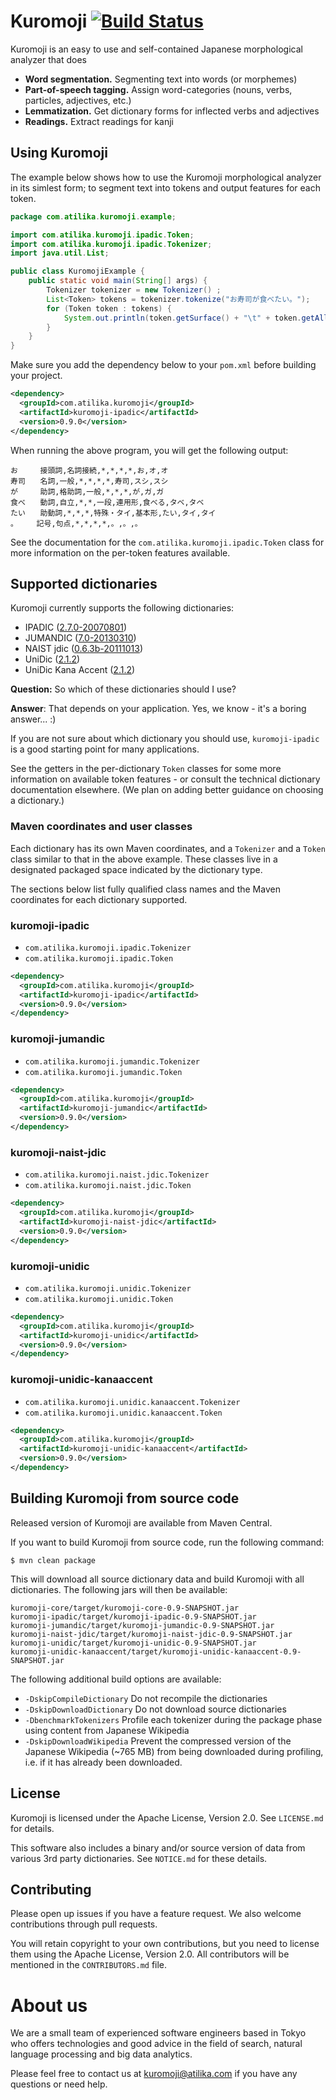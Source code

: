 # Kuromoji [![Build Status](https://travis-ci.org/atilika/kuromoji.svg?branch=master)](https://travis-ci.org/atilika/kuromoji)

Kuromoji is an easy to use and self-contained Japanese morphological analyzer that does

- **Word segmentation.** Segmenting text into words (or morphemes)
- **Part-of-speech tagging.** Assign word-categories (nouns, verbs, particles, adjectives, etc.)
- **Lemmatization.** Get dictionary forms for inflected verbs and adjectives
- **Readings.** Extract readings for kanji

## Using Kuromoji

The example below shows how to use the Kuromoji morphological analyzer in its simlest form; to segment text into tokens and output features for each token.

```java
package com.atilika.kuromoji.example;

import com.atilika.kuromoji.ipadic.Token;
import com.atilika.kuromoji.ipadic.Tokenizer;
import java.util.List;

public class KuromojiExample {
    public static void main(String[] args) {
        Tokenizer tokenizer = new Tokenizer() ;
        List<Token> tokens = tokenizer.tokenize("お寿司が食べたい。");
        for (Token token : tokens) {
            System.out.println(token.getSurface() + "\t" + token.getAllFeatures());
        }
    }
}
```

Make sure you add the dependency below to your `pom.xml` before building your project.

```xml
<dependency>
  <groupId>com.atilika.kuromoji</groupId>
  <artifactId>kuromoji-ipadic</artifactId>
  <version>0.9.0</version>
</dependency>
```

When running the above program, you will get the following output:

```
お　　　接頭詞,名詞接続,*,*,*,*,お,オ,オ
寿司　　名詞,一般,*,*,*,*,寿司,スシ,スシ
が　　　助詞,格助詞,一般,*,*,*,が,ガ,ガ
食べ　　動詞,自立,*,*,一段,連用形,食べる,タベ,タベ
たい　　助動詞,*,*,*,特殊・タイ,基本形,たい,タイ,タイ
。　　　記号,句点,*,*,*,*,。,。,。
```

See the documentation for the `com.atilika.kuromoji.ipadic.Token` class for more information on the per-token features available.

## Supported dictionaries

Kuromoji currently supports the following dictionaries:
- IPADIC ([2.7.0-20070801](http://atilika.com/releases/mecab-ipadic/mecab-ipadic-2.7.0-20070801.tar.gz))
- JUMANDIC ([7.0-20130310](http://atilika.com/releases/mecab-jumandic/mecab-jumandic-7.0-20130310.tar.gz))
- NAIST jdic ([0.6.3b-20111013](http://atilika.com/releases/mecab-naist-jdic/mecab-naist-jdic-0.6.3b-20111013.tar.gz))
- UniDic ([2.1.2](http://atilika.com/releases/unidic-mecab/unidic-mecab-2.1.2_src.zip))
- UniDic Kana Accent ([2.1.2](http://atilika.com/releases/unidic-mecab/unidic-mecab_kana-accent-2.1.2_src.zip))

**Question:** So which of these dictionaries should I use?

**Answer**: That depends on your application. Yes, we know - it's a boring answer... :)

If you are not sure about which dictionary you should use, `kuromoji-ipadic` is a good starting point for many applications.

See the getters in the per-dictionary `Token` classes for some more information on available token features - or consult the technical dictionary documentation elsewhere. (We plan on adding better guidance on choosing a dictionary.)

### Maven coordinates and user classes

Each dictionary has its own Maven coordinates, and a `Tokenizer` and a `Token` class similar to that in the above example.  These classes live in a designated packaged space indicated by the dictionary type.

The sections below list fully qualified class names and the Maven coordinates for each dictionary supported.

### kuromoji-ipadic

- `com.atilika.kuromoji.ipadic.Tokenizer`
- `com.atilika.kuromoji.ipadic.Token`

```xml
<dependency>
  <groupId>com.atilika.kuromoji</groupId>
  <artifactId>kuromoji-ipadic</artifactId>
  <version>0.9.0</version>
</dependency>
```

### kuromoji-jumandic

- `com.atilika.kuromoji.jumandic.Tokenizer`
- `com.atilika.kuromoji.jumandic.Token`

```xml
<dependency>
  <groupId>com.atilika.kuromoji</groupId>
  <artifactId>kuromoji-jumandic</artifactId>
  <version>0.9.0</version>
</dependency>
```

### kuromoji-naist-jdic

- `com.atilika.kuromoji.naist.jdic.Tokenizer`
- `com.atilika.kuromoji.naist.jdic.Token`

```xml
<dependency>
  <groupId>com.atilika.kuromoji</groupId>
  <artifactId>kuromoji-naist-jdic</artifactId>
  <version>0.9.0</version>
</dependency>
```

### kuromoji-unidic

- `com.atilika.kuromoji.unidic.Tokenizer`
- `com.atilika.kuromoji.unidic.Token`

```xml
<dependency>
  <groupId>com.atilika.kuromoji</groupId>
  <artifactId>kuromoji-unidic</artifactId>
  <version>0.9.0</version>
</dependency>
```

### kuromoji-unidic-kanaaccent

- `com.atilika.kuromoji.unidic.kanaaccent.Tokenizer`
- `com.atilika.kuromoji.unidic.kanaaccent.Token`

```xml
<dependency>
  <groupId>com.atilika.kuromoji</groupId>
  <artifactId>kuromoji-unidic-kanaaccent</artifactId>
  <version>0.9.0</version>
</dependency>
```

## Building Kuromoji from source code

Released version of Kuromoji are available from Maven Central.

 If you want to build Kuromoji from source code, run the following command:

```shell
$ mvn clean package
```

This will download all source dictionary data and build Kuromoji with all dictionaries. The following jars will then be available:

```
kuromoji-core/target/kuromoji-core-0.9-SNAPSHOT.jar
kuromoji-ipadic/target/kuromoji-ipadic-0.9-SNAPSHOT.jar
kuromoji-jumandic/target/kuromoji-jumandic-0.9-SNAPSHOT.jar
kuromoji-naist-jdic/target/kuromoji-naist-jdic-0.9-SNAPSHOT.jar
kuromoji-unidic/target/kuromoji-unidic-0.9-SNAPSHOT.jar
kuromoji-unidic-kanaaccent/target/kuromoji-unidic-kanaaccent-0.9-SNAPSHOT.jar
```

The following additional build options are available:

* `-DskipCompileDictionary`  Do not recompile the dictionaries
* `-DskipDownloadDictionary` Do not download source dictionaries
* `-DbenchmarkTokenizers` Profile each tokenizer during the package phase using content from Japanese Wikipedia
* `-DskipDownloadWikipedia` Prevent the compressed version of the Japanese Wikipedia (~765 MB) from being downloaded during profiling, i.e. if it has already been downloaded.

## License

Kuromoji is licensed under the Apache License, Version 2.0.  See `LICENSE.md` for details.

This software also includes a binary and/or source version of data from various 3rd party dictionaries.  See `NOTICE.md` for these details.

## Contributing

Please open up issues if you have a feature request.  We also welcome contributions through pull requests.

You will retain copyright to your own contributions, but you need to license them using the Apache License, Version 2.0.
All contributors will be mentioned in the `CONTRIBUTORS.md` file.

# About us

We are a small team of experienced software engineers based in Tokyo who offers technologies and good advice in the field of search, natural language processing and big data analytics.

Please feel free to contact us at kuromoji@atilika.com if you have any questions or need help.
